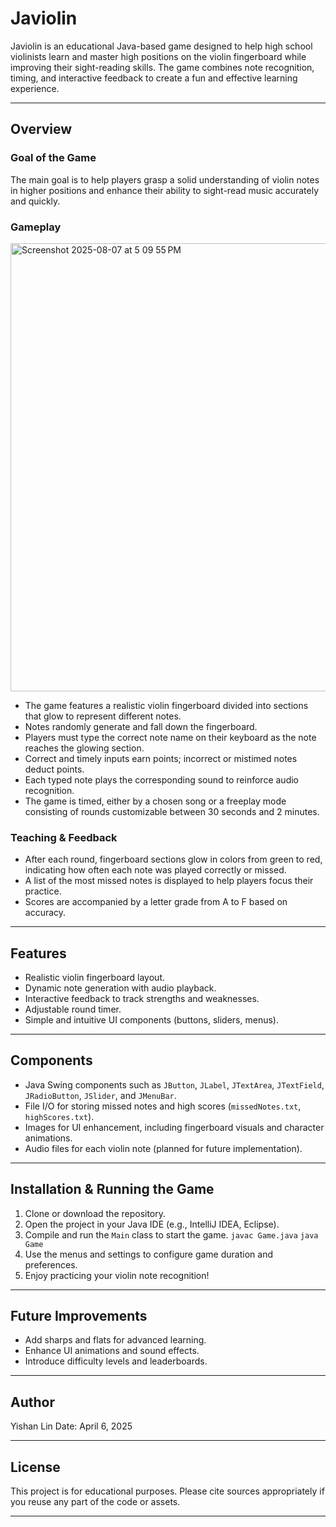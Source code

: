 # Javiolin

Javiolin is an educational Java-based game designed to help high school violinists learn and master high positions on the violin fingerboard while improving their sight-reading skills. The game combines note recognition, timing, and interactive feedback to create a fun and effective learning experience.

---

## Overview

### Goal of the Game
The main goal is to help players grasp a solid understanding of violin notes in higher positions and enhance their ability to sight-read music accurately and quickly.

### Gameplay

<img width="1000" height="717" alt="Screenshot 2025-08-07 at 5 09 55 PM" src="https://github.com/user-attachments/assets/d530aa5f-61a0-4ac1-9577-59edfaeda743" />

- The game features a realistic violin fingerboard divided into sections that glow to represent different notes.
- Notes randomly generate and fall down the fingerboard.
- Players must type the correct note name on their keyboard as the note reaches the glowing section.
- Correct and timely inputs earn points; incorrect or mistimed notes deduct points.
- Each typed note plays the corresponding sound to reinforce audio recognition.
- The game is timed, either by a chosen song or a freeplay mode consisting of rounds customizable between 30 seconds and 2 minutes.

### Teaching & Feedback
- After each round, fingerboard sections glow in colors from green to red, indicating how often each note was played correctly or missed.
- A list of the most missed notes is displayed to help players focus their practice.
- Scores are accompanied by a letter grade from A to F based on accuracy.

---

## Features

- Realistic violin fingerboard layout.
- Dynamic note generation with audio playback.
- Interactive feedback to track strengths and weaknesses.
- Adjustable round timer.
- Simple and intuitive UI components (buttons, sliders, menus).

---

## Components

- Java Swing components such as `JButton`, `JLabel`, `JTextArea`, `JTextField`, `JRadioButton`, `JSlider`, and `JMenuBar`.
- File I/O for storing missed notes and high scores (`missedNotes.txt`, `highScores.txt`).
- Images for UI enhancement, including fingerboard visuals and character animations.
- Audio files for each violin note (planned for future implementation).

---

## Installation & Running the Game

1. Clone or download the repository.
2. Open the project in your Java IDE (e.g., IntelliJ IDEA, Eclipse).
3. Compile and run the `Main` class to start the game.
`javac Game.java`
`java Game`
5. Use the menus and settings to configure game duration and preferences.
6. Enjoy practicing your violin note recognition!


---

## Future Improvements

- Add sharps and flats for advanced learning.
- Enhance UI animations and sound effects.
- Introduce difficulty levels and leaderboards.


---

## Author

Yishan Lin 
Date: April 6, 2025

---

## License

This project is for educational purposes. Please cite sources appropriately if you reuse any part of the code or assets.

---
